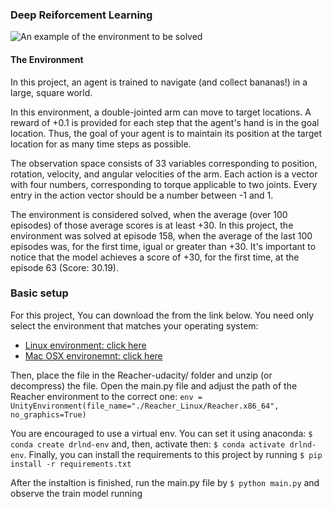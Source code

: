 ### Deep Reiforcement Learning

![An example of the environment to be solved](reach.gif)
#### The Environment

In this project, an agent is trained to navigate (and collect bananas!) in a large, square world.

In this environment, a double-jointed arm can move to target locations. A reward of +0.1 is provided 
for each step that the agent's hand is in the goal location. Thus, the goal of your agent is to 
maintain its position at the target location for as many time steps as possible.

The observation space consists of 33 variables corresponding to position, rotation, velocity, 
and angular velocities of the arm. Each action is a vector with four numbers, corresponding to torque 
applicable to two joints. Every entry in the action vector should be a number between -1 and 1.

The environment is considered solved, when the average (over 100 episodes) of those average scores is at least +30. 
In this project, the environment was solved at episode 158, when the average of the last 100 episodes was, for the first time,
igual or greater than +30. It's important to notice that the model achieves a score of +30, for the first time, at the episode
63 (Score: 30.19).


### Basic setup

For this project, You can download the from the link below. You need only select the environment that matches your operating system:

* [Linux environment: click here](https://s3-us-west-1.amazonaws.com/udacity-drlnd/P2/Reacher/one_agent/Reacher_Linux.zip)
* [Mac OSX environemnt: click here](https://s3-us-west-1.amazonaws.com/udacity-drlnd/P2/Reacher/one_agent/Reacher.app.zip)

Then, place the file in the Reacher-udacity/ folder and unzip (or decompress) the file. Open the main.py file and adjust the
path of the Reacher environment to the correct one: 
`env = UnityEnvironment(file_name="./Reacher_Linux/Reacher.x86_64", no_graphics=True)`

You are encouraged to use a virtual env. You can set it using anaconda:
`$ conda create drlnd-env` and, then, activate then: `$ conda activate drlnd-env`. Finally, you can install the requirements to
this project by running `$ pip install -r requirements.txt`

After the instaltion is finished, run the main.py file by `$ python main.py` and observe the train model 
running
